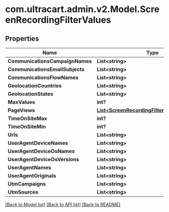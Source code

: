 # com.ultracart.admin.v2.Model.ScreenRecordingFilterValues
## Properties

Name | Type | Description | Notes
------------ | ------------- | ------------- | -------------
**CommunicationsCampaignNames** | **List&lt;string&gt;** |  | [optional] 
**CommunicationsEmailSubjects** | **List&lt;string&gt;** |  | [optional] 
**CommunicationsFlowNames** | **List&lt;string&gt;** |  | [optional] 
**GeolocationCountries** | **List&lt;string&gt;** |  | [optional] 
**GeolocationStates** | **List&lt;string&gt;** |  | [optional] 
**MaxValues** | **int?** |  | [optional] 
**PageViews** | [**List&lt;ScreenRecordingFilterValuesPageView&gt;**](ScreenRecordingFilterValuesPageView.md) |  | [optional] 
**TimeOnSiteMax** | **int?** |  | [optional] 
**TimeOnSiteMin** | **int?** |  | [optional] 
**Urls** | **List&lt;string&gt;** |  | [optional] 
**UserAgentDeviceNames** | **List&lt;string&gt;** |  | [optional] 
**UserAgentDeviceOsNames** | **List&lt;string&gt;** |  | [optional] 
**UserAgentDeviceOsVersions** | **List&lt;string&gt;** |  | [optional] 
**UserAgentNames** | **List&lt;string&gt;** |  | [optional] 
**UserAgentOriginals** | **List&lt;string&gt;** |  | [optional] 
**UtmCampaigns** | **List&lt;string&gt;** |  | [optional] 
**UtmSources** | **List&lt;string&gt;** |  | [optional] 


[[Back to Model list]](../README.md#documentation-for-models) [[Back to API list]](../README.md#documentation-for-api-endpoints) [[Back to README]](../README.md)

